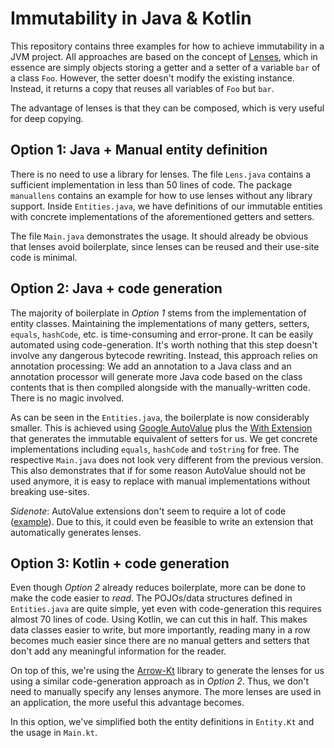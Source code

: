 # Immutability in Java & Kotlin

This repository contains three examples for how to achieve immutability in a JVM project.
All approaches are based on the concept of [Lenses](https://arrow-kt.io/docs/optics/lens/#composition),
which in essence are simply objects storing a getter and a setter of a variable `bar` of a class `Foo`.
However, the setter doesn't modify the existing instance. Instead, it returns a copy that reuses all variables of `Foo` but `bar`.

The advantage of lenses is that they can be composed, which is very useful for deep copying.

## Option 1: Java + Manual entity definition

There is no need to use a library for lenses. The file `Lens.java` contains a sufficient implementation in less than 50 lines of code.
The package `manuallens` contains an example for how to use lenses without any library support. Inside `Entities.java`, we have definitions of our immutable entities with concrete implementations of the aforementioned getters and setters.

The file `Main.java` demonstrates the usage. It should already be obvious that lenses avoid boilerplate, since lenses can be reused and their use-site code is minimal.

## Option 2: Java + code generation

The majority of boilerplate in _Option 1_ stems from the implementation of entity classes. Maintaining the implementations of many getters, setters, `equals`, `hashCode`, etc. is time-consuming and error-prone.
It can be easily automated using code-generation. It's worth nothing that this step doesn't involve any dangerous bytecode rewriting. Instead, this approach relies on annotation processing: We add an annotation to a Java class and an annotation processor will generate more Java code based on the class contents that is then compiled alongside with the manually-written code. There is no magic involved.

As can be seen in the `Entities.java`, the boilerplate is now considerably smaller. This is achieved using [Google AutoValue](https://github.com/google/auto/tree/master/value) plus the [With Extension](https://github.com/gabrielittner/auto-value-with) that generates the immutable equivalent of setters for us. We get concrete implementations including `equals`, `hashCode` and `toString` for free.
The respective `Main.java` does not look very different from the previous version. This also demonstrates that if for some reason AutoValue should not be used anymore, it is easy to replace with manual implementations without breaking use-sites.

_Sidenote_: AutoValue extensions don't seem to require a lot of code ([example](https://github.com/gabrielittner/auto-value-with/tree/master/auto-value-with/src/main/java/com/gabrielittner/auto/value/with)). Due to this, it could even be feasible to write an extension that automatically generates lenses.

## Option 3: Kotlin + code generation

Even though _Option 2_ already reduces boilerplate, more can be done to make the code easier to _read_. The POJOs/data structures defined in `Entities.java` are quite simple, yet even with code-generation this requires almost 70 lines of code.
Using Kotlin, we can cut this in half. This makes data classes easier to write, but more importantly, reading many in a row becomes much easier since there are no manual getters and setters that don't add any meaningful information for the reader.

On top of this, we're using the [Arrow-Kt](https://arrow-kt.io/docs/optics/lens/#composition) library to generate the lenses for us using a similar code-generation approach as in _Option 2_. Thus, we don't need to manually specify any lenses anymore. The more lenses are used in an application, the more useful this advantage becomes.

In this option, we've simplified both the entity definitions in `Entity.Kt` and the usage in `Main.kt`.